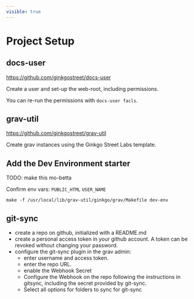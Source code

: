 ```yaml
---
visible: true
---
```


# Project Setup



## docs-user

https://github.com/ginkgostreet/docs-user

Create a user and set-up the web-root, including permissions.

You can re-run the permissions with `docs-user facls`.

## grav-util

https://github.com/ginkgostreet/grav-util

Create grav instances using the Ginkgo Street Labs template.

## Add the Dev Environment starter

TODO: make this mo-betta

Confirm env vars: `PUBLIC_HTML` `USER_NAME`

`make -f /usr/local/lib/grav-util/ginkgo/grav/Makefile dev-env`

## git-sync

- create a repo on github, initialized with a README.md
- create a personal access token in your github account.  A token can be revoked without changing your password.
- configure the git-sync plugin in the grav admin:
  - enter username and access token.
  - enter the repo URL.
  - enable the Webhook Secret
  - Configure the Webhook on the repo following the instructions in gitsync, including the secret provided by git-sync.
  - Select all options for folders to sync for git-sync

